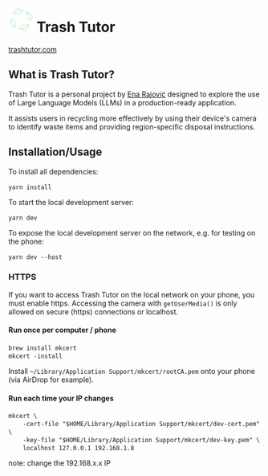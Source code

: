 # <a href="https://trashtutor.com/"><img src="src/assets/images/leaves.png" alt="logo" height="50"/></a> Trash Tutor

[trashtutor.com](https://trashtutor.com)

## What is Trash Tutor?

Trash Tutor is a personal project by [Ena Rajović](https://aphanite.net) designed to explore the use of Large Language Models (LLMs) in a production-ready application.

It assists users in recycling more effectively by using their device's camera to identify waste items and providing region-specific disposal instructions.

## Installation/Usage

To install all dependencies:

```
yarn install
```

To start the local development server:

```
yarn dev
```

To expose the local development server on the network, e.g. for testing on the phone:

```
yarn dev --host
```

### HTTPS

If you want to access Trash Tutor on the local network on your phone, you must enable https.
Accessing the camera with `getUserMedia()` is only allowed on secure (https) connections or localhost.

#### Run once per computer / phone

```
brew install mkcert
mkcert -install
```

Install `~/Library/Application Support/mkcert/rootCA.pem` onto your phone (via AirDrop for example).

#### Run each time your IP changes

```
mkcert \
	-cert-file "$HOME/Library/Application Support/mkcert/dev-cert.pem" \
	-key-file "$HOME/Library/Application Support/mkcert/dev-key.pem" \
	localhost 127.0.0.1 192.168.1.8
```

note: change the 192.168.x.x IP
